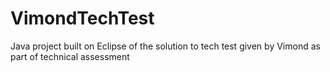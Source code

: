 # VimondTechTest
Java project built on Eclipse of the solution to tech test given by Vimond as part of technical assessment
